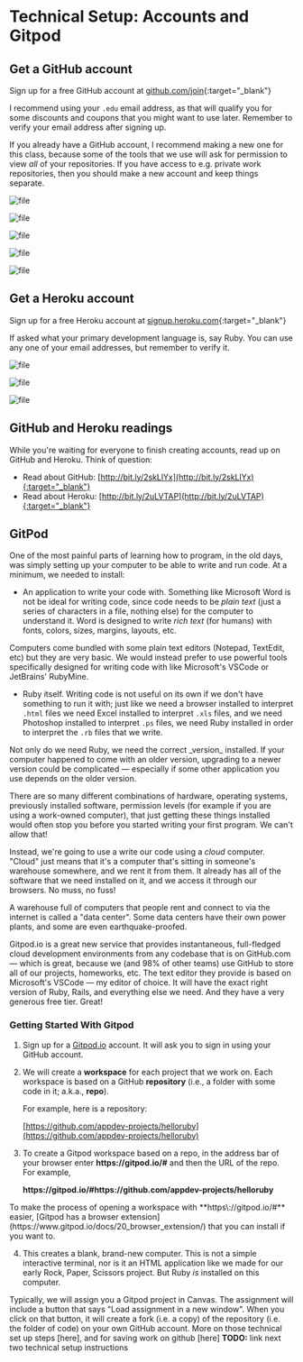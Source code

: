 # Technical Setup: Accounts and Gitpod

## Get a GitHub account

Sign up for a free GitHub account at [github.com/join](https://github.com/join){:target="_blank"}
    
I recommend using your `.edu` email address, as that will qualify you for some discounts and coupons that you might want to use later. Remember to verify your email address after signing up.

If you already have a GitHub account, I recommend making a new one for this class, because some of the tools that we use will ask for permission to view _all_ of your repositories. If you have access to e.g. private work repositories, then you should make a new account and keep things separate.

<!-- ![](assets/technical-setup/1-github-join.png)

![](assets/technical-setup/2-github-plan.png)

![](assets/technical-setup/3-github-survey.png)

![](assets/technical-setup/4-github-complete.png)

![](assets/technical-setup/5-github-verify-email.png) -->

![file](https://res.cloudinary.com/dmxgp9oq2/image/upload/v1677020490/1-github-join_qnfiek.png)

![file](https://res.cloudinary.com/dmxgp9oq2/image/upload/v1677020490/2-github-plan_mkpjii.png)

![file](https://res.cloudinary.com/dmxgp9oq2/image/upload/v1677020490/3-github-survey_btnmpe.png)

![file](https://res.cloudinary.com/dmxgp9oq2/image/upload/v1677020489/4-github-complete_r4sfvp.png)

![file](https://res.cloudinary.com/dmxgp9oq2/image/upload/v1677020490/5-github-verify-email_anezs3.png)


## Get a Heroku account

Sign up for a free Heroku account at [signup.heroku.com](https://signup.heroku.com/){:target="_blank"}

If asked what your primary development language is, say Ruby. You can use any one of your email addresses, but remember to verify it.

<!-- ![](assets/technical-setup/6-heroku-join.png)

![](assets/technical-setup/7-heroku-verify-email.png)

![](assets/technical-setup/8-heroku-welcome.png) -->

![file](https://res.cloudinary.com/dmxgp9oq2/image/upload/v1677020563/6-heroku-join_ejfe1z.png)

![file](https://res.cloudinary.com/dmxgp9oq2/image/upload/v1677020562/7-heroku-verify-email_tvjyc2.png)

![file](https://res.cloudinary.com/dmxgp9oq2/image/upload/v1677020562/8-heroku-welcome_wwcn8v.png)

## GitHub and Heroku readings

While you're waiting for everyone to finish creating accounts, read up on GitHub and Heroku. Think of question:

 - Read about GitHub: [http://bit.ly/2skLlYx](http://bit.ly/2skLlYx){:target="_blank"}
 - Read about Heroku: [http://bit.ly/2uLVTAP](http://bit.ly/2uLVTAP){:target="_blank"}

## GitPod

One of the most painful parts of learning how to program, in the old days, was simply setting up your computer to be able to write and run code. At a minimum, we needed to install:

  - An application to write your code with. Something like Microsoft Word is not be ideal for writing code, since code needs to be _plain text_ (just a series of characters in a file, nothing else) for the computer to understand it. Word is designed to write _rich text_ (for humans) with fonts, colors, sizes, margins, layouts, etc.

<aside markdown="1">
Computers come bundled with some plain text editors (Notepad, TextEdit, etc) but they are very basic. We would instead prefer to use powerful tools specifically designed for writing code with like Microsoft's VSCode or JetBrains' RubyMine.
</aside>

  - Ruby itself. Writing code is not useful on its own if we don't have something to run it with; just like we need a browser installed to interpret `.html` files we need Excel installed to interpret `.xls` files, and we need Photoshop installed to interpret `.ps` files, we need Ruby installed in order to interpret the `.rb` files that we write.

<aside markdown="1">
Not only do we need Ruby, we need the correct _version_ installed. If your computer happened to come with an older version, upgrading to a newer version could be complicated — especially if some other application you use depends on the older version.
</aside>

There are so many different combinations of hardware, operating systems, previously installed software, permission levels (for example if you are using a work-owned computer), that just getting these things installed would often stop you before you started writing your first program. We can't allow that!

Instead, we're going to use a write our code using a _cloud_ computer. "Cloud" just means that it's a computer that's sitting in someone's warehouse somewhere, and we rent it from them. It already has all of the software that we need installed on it, and we access it through our browsers. No muss, no fuss!

<aside markdown="1">
A warehouse full of computers that people rent and connect to via the internet is called a "data center". Some data centers have their own power plants, and some are even earthquake-proofed.
</aside>

Gitpod.io is a great new service that provides instantaneous, full-fledged cloud development environments from any codebase that is on GitHub.com — which is great, because we (and 98% of other teams) use GitHub to store all of our projects, homeworks, etc. The text editor they provide is based on Microsoft's VSCode — my editor of choice. It will have the exact right version of Ruby, Rails, and everything else we need. And they have a very generous free tier. Great!

### Getting Started With Gitpod

1.  Sign up for a [Gitpod.io](https://www.gitpod.io) account. It will ask you to sign in using your GitHub account.
2.  We will create a **workspace** for each project that we work on. Each workspace is based on a GitHub **repository** (i.e., a folder with some code in it; a.k.a., **repo**).

    For example, here is a repository:

    [https://github.com/appdev-projects/helloruby](https://github.com/appdev-projects/helloruby)

3.  To create a Gitpod workspace based on a repo, in the address bar of your browser enter **https\://gitpod.io/#** and then the URL of the repo. For example,

    **https\://gitpod.io/#https\://github.com/appdev-projects/helloruby**

<aside markdown="1">
To make the process of opening a workspace with **https\://gitpod.io/#** easier, [Gitpod has a browser extension](https://www.gitpod.io/docs/20_browser_extension/) that you can install if you want to.
</aside>

4. This creates a blank, brand-new computer. This is not a simple interactive terminal, nor is it an HTML application like we made for our early Rock, Paper, Scissors project. But Ruby _is_ installed on this computer. 

Typically, we will assign you a Gitpod project in Canvas. The assignment will include a button that says "Load assignment in a new window". When you click on that button, it will create a fork (i.e. a copy) of the repository (i.e. the folder of code) on your own GitHub account. More on those technical set up steps [here], and for saving work on github [here] **TODO:** link next two technical setup instructions